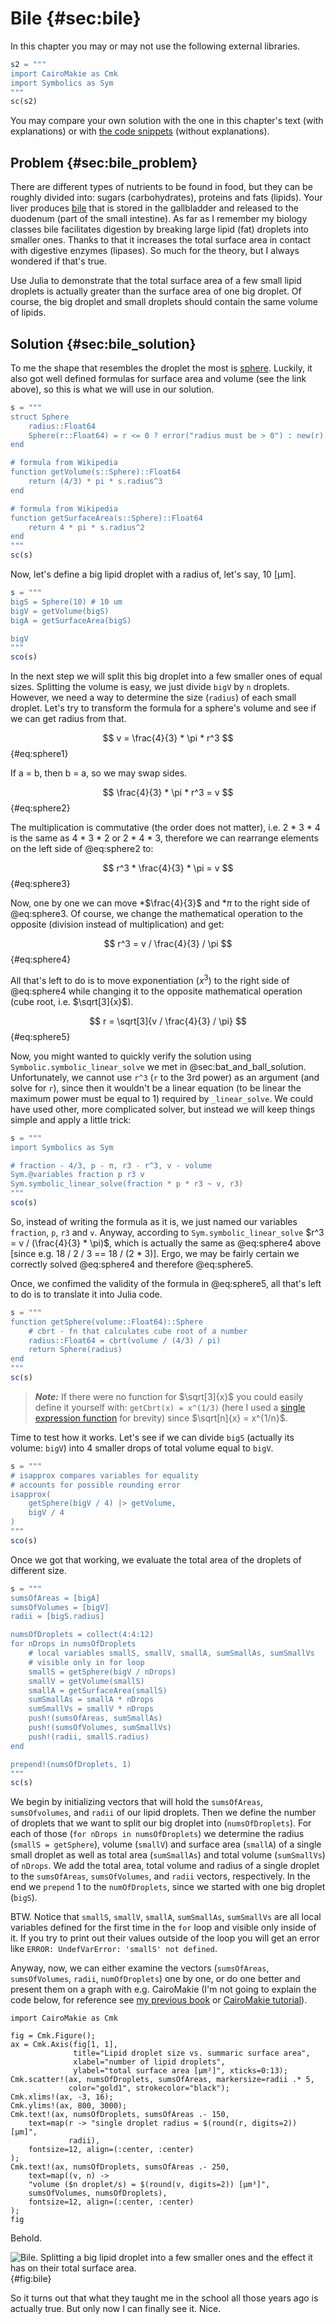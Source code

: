 # Bile {#sec:bile}

In this chapter you may or may not use the following external libraries.

```jl
s2 = """
import CairoMakie as Cmk
import Symbolics as Sym
"""
sc(s2)
```

You may compare your own solution with the one in this chapter's text (with
explanations) or with [the code
snippets](https://github.com/b-lukaszuk/BS_wJ_eng/tree/main/code_snippets/bile)
(without explanations).

## Problem {#sec:bile_problem}

There are different types of nutrients to be found in food, but they can be
roughly divided into: sugars (carbohydrates), proteins and fats (lipids). Your
liver produces [bile](https://en.wikipedia.org/wiki/Bile) that is stored in the
gallbladder and released to the duodenum (part of the small intestine). As far
as I remember my biology classes bile facilitates digestion by breaking large
lipid (fat) droplets into smaller ones. Thanks to that it increases the total
surface area in contact with digestive enzymes (lipases). So much for the
theory, but I always wondered if that's true.

Use Julia to demonstrate that the total surface area of a few small lipid
droplets is actually greater than the surface area of one big droplet. Of
course, the big droplet and small droplets should contain the same volume of
lipids.

## Solution {#sec:bile_solution}

To me the shape that resembles the droplet the most is
[sphere](https://en.wikipedia.org/wiki/Sphere). Luckily, it also got well
defined formulas for surface area and volume (see the link above), so this is
what we will use in our solution.

```jl
s = """
struct Sphere
    radius::Float64
    Sphere(r::Float64) = r <= 0 ? error("radius must be > 0") : new(r)
end

# formula from Wikipedia
function getVolume(s::Sphere)::Float64
    return (4/3) * pi * s.radius^3
end

# formula from Wikipedia
function getSurfaceArea(s::Sphere)::Float64
    return 4 * pi * s.radius^2
end
"""
sc(s)
```

Now, let's define a big lipid droplet with a radius of, let's say, 10 [μm].

```jl
s = """
bigS = Sphere(10) # 10 um
bigV = getVolume(bigS)
bigA = getSurfaceArea(bigS)

bigV
"""
sco(s)
```

In the next step we will split this big droplet into a few smaller ones of equal
sizes. Splitting the volume is easy, we just divide `bigV` by `n` droplets.
However, we need a way to determine the size (`radius`) of each small droplet.
Let's try to transform the formula for a sphere's volume and see if we can get
radius from that.

$$ v = \frac{4}{3} * \pi * r^3 $$ {#eq:sphere1}

If a = b, then b = a, so we may swap sides.

$$ \frac{4}{3} * \pi * r^3 = v $$ {#eq:sphere2}

The multiplication is commutative (the order does not matter), i.e. 2 * 3 * 4 is
the same as 4 * 3 * 2 or 2 * 4 * 3, therefore we can rearrange elements on the
left side of @eq:sphere2 to:

$$ r^3 * \frac{4}{3} * \pi = v $$ {#eq:sphere3}

Now, one by one we can move \*$\frac{4}{3}$ and \*$\pi$ to the right side of
@eq:sphere3. Of course, we change the mathematical operation to the opposite
(division instead of multiplication) and get:

$$ r^3 = v / \frac{4}{3} / \pi $$ {#eq:sphere4}

All that's left to do is to move exponentiation ($x^3$) to the right side of
@eq:sphere4 while changing it to the opposite mathematical operation
(cube root, i.e. $\sqrt[3]{x}$).

$$ r = \sqrt[3]{v / \frac{4}{3} / \pi} $$ {#eq:sphere5}

Now, you might wanted to quickly verify the solution using
`Symbolic.symbolic_linear_solve` we met in @sec:bat_and_ball_solution.
Unfortunately, we cannot use `r^3` (`r` to the 3rd power) as an argument (and
solve for `r`), since then it wouldn't be a linear equation (to be linear the
maximum power must be equal to 1) required by `_linear_solve`. We could have
used other, more complicated solver, but instead we will keep things simple and
apply a little trick:

```jl
s = """
import Symbolics as Sym

# fraction - 4/3, p - π, r3 - r^3, v - volume
Sym.@variables fraction p r3 v
Sym.symbolic_linear_solve(fraction * p * r3 ~ v, r3)
"""
sco(s)
```

So, instead of writing the formula as it is, we just named our variables
`fraction`, `p`, `r3` and `v`. Anyway, according to `Sym.symbolic_linear_solve`
$r^3 = v / (\frac{4}{3} * \pi)$, which is actually the same as @eq:sphere4 above
[since e.g. 18 / 2 / 3 == 18 / (2 * 3)]. Ergo, we may be fairly certain we
correctly solved @eq:sphere4 and therefore @eq:sphere5.

Once, we confimed the validity of the formula in @eq:sphere5, all that's left to
do is to translate it into Julia code.

```jl
s = """
function getSphere(volume::Float64)::Sphere
    # cbrt - fn that calculates cube root of a number
    radius::Float64 = cbrt(volume / (4/3) / pi)
    return Sphere(radius)
end
"""
sc(s)
```

> **_Note:_** If there were no function for $\sqrt[3]{x}$ you could easily
> define it yourself with: `getCbrt(x) = x^(1/3)` (here I used a [single
> expression
> function](https://en.wikibooks.org/wiki/Introducing_Julia/Functions#Single_expression_functions)
> for brevity) since $\sqrt[n]{x} = x^{1/n}$.

Time to test how it works. Let's see if we can divide `bigS` (actually its
volume: `bigV`) into 4 smaller drops of total volume equal to `bigV`.

```jl
s = """
# isapprox compares variables for equality
# accounts for possible rounding error
isapprox(
    getSphere(bigV / 4) |> getVolume,
    bigV / 4
)
"""
sco(s)
```

Once we got that working, we evaluate the total area of the droplets of
different size.

```jl
s = """
sumsOfAreas = [bigA]
sumsOfVolumes = [bigV]
radii = [bigS.radius]

numsOfDroplets = collect(4:4:12)
for nDrops in numsOfDroplets
    # local variables smallS, smallV, smallA, sumSmallAs, sumSmallVs
    # visible only in for loop
    smallS = getSphere(bigV / nDrops)
    smallV = getVolume(smallS)
    smallA = getSurfaceArea(smallS)
    sumSmallAs = smallA * nDrops
    sumSmallVs = smallV * nDrops
    push!(sumsOfAreas, sumSmallAs)
    push!(sumsOfVolumes, sumSmallVs)
    push!(radii, smallS.radius)
end

prepend!(numsOfDroplets, 1)
"""
sc(s)
```

We begin by initializing vectors that will hold the `sumsOfAreas`,
`sumsOfvolumes`, and `radii` of our lipid droplets. Then we define the number of
droplets that we want to split our big droplet into (`numsOfDroplets`). For each
of those (`for nDrops in numsOfDroplets`) we determine the radius (`smallS =
getSphere`), volume (`smallV`) and surface area (`smallA`) of a single small
droplet as well as total area (`sumSmallAs`) and total volume (`sumSmallVs`) of
`nDrops`. We add the total area, total volume and radius of a single droplet to
the `sumsOfAreas`, `sumsOfVolumes`, and `radii` vectors, respectively. In the
end we `prepend` 1 to the `numOfDroplets`, since we started with one big droplet
(`bigS`).

BTW. Notice that `smallS`, `smallV`, `smallA`, `sumSmallAs`, `sumSmallVs` are
all local variables defined for the first time in the `for` loop and visible
only inside of it. If you try to print out their values outside of the loop you
will get an error like `ERROR: UndefVarError: 'smallS' not defined`.

Anyway, now, we can either examine the vectors (`sumsOfAreas`, `sumsOfVolumes`,
`radii`, `numOfDroplets`) one by one, or do one better and present them on a
graph with e.g. CairoMakie (I'm not going to explain the code below, for
reference see [my previous book](https://b-lukaszuk.github.io/RJ_BS_eng/) or
[CairoMakie tutorial](https://docs.makie.org/stable/tutorials/getting-started)).

```
import CairoMakie as Cmk

fig = Cmk.Figure();
ax = Cmk.Axis(fig[1, 1],
              title="Lipid droplet size vs. summaric surface area",
              xlabel="number of lipid droplets",
              ylabel="total surface area [μm²]", xticks=0:13);
Cmk.scatter!(ax, numsOfDroplets, sumsOfAreas, markersize=radii .* 5,
             color="gold1", strokecolor="black");
Cmk.xlims!(ax, -3, 16);
Cmk.ylims!(ax, 800, 3000);
Cmk.text!(ax, numsOfDroplets, sumsOfAreas .- 150,
    text=map(r -> "single droplet radius = $(round(r, digits=2)) [μm]",
	         radii),
    fontsize=12, align=(:center, :center)
);
Cmk.text!(ax, numsOfDroplets, sumsOfAreas .- 250,
    text=map((v, n) ->
	"volume ($n droplet/s) = $(round(v, digits=2)) [μm³]",
	sumsOfVolumes, numsOfDroplets),
    fontsize=12, align=(:center, :center)
);
fig
```

Behold.

![Bile. Splitting a big lipid droplet into a few smaller ones and the effect it has on their total surface area.](./images/bile.png){#fig:bile}

So it turns out that what they taught me in the school all those years ago is
actually true. But only now I can finally see it. Nice.
